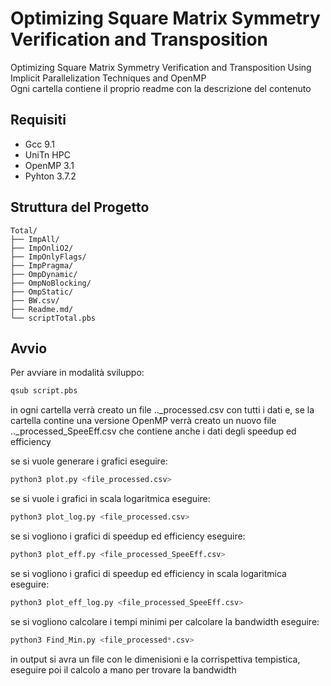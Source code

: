 # Optimizing Square Matrix Symmetry Verification and Transposition

Optimizing Square Matrix Symmetry Verification and Transposition Using Implicit Parallelization Techniques and OpenMP  
Ogni cartella contiene il proprio readme con la descrizione del contenuto

## Requisiti

- Gcc 9.1
- UniTn HPC
- OpenMP 3.1
- Pyhton 3.7.2

## Struttura del Progetto

```
Total/
├── ImpAll/
├── ImpOnliO2/
├── ImpOnlyFlags/
├── ImpPragma/
├── OmpDynamic/
├── OmpNoBlocking/
├── OmpStatic/
├── BW.csv/
├── Readme.md/
└── scriptTotal.pbs
```


## Avvio

Per avviare in modalità sviluppo:
```bash
qsub script.pbs
```
in ogni cartella verrà creato un file .._processed.csv con tutti i dati
e, se la cartella contine una versione OpenMP verrà creato un nuovo file .._processed_SpeeEff.csv che contiene anche i dati degli speedup ed efficiency

se si vuole generare i grafici eseguire:
```python
python3 plot.py <file_processed.csv>
```
se si vuole i grafici in scala logaritmica eseguire:
```python
python3 plot_log.py <file_processed.csv>
```
se si vogliono i grafici di speedup ed efficiency eseguire:
```python
python3 plot_eff.py <file_processed_SpeeEff.csv>
```

se si vogliono i grafici di speedup ed efficiency in scala logaritmica eseguire:
```python
python3 plot_eff_log.py <file_processed_SpeeEff.csv>
```
se si vogliono calcolare i tempi minimi per calcolare la bandwidth eseguire:
```python
python3 Find_Min.py <file_processed*.csv>
```
in output si avra un file con le dimenisioni e la corrispettiva tempistica, eseguire poi il calcolo a mano per trovare la bandwidth


